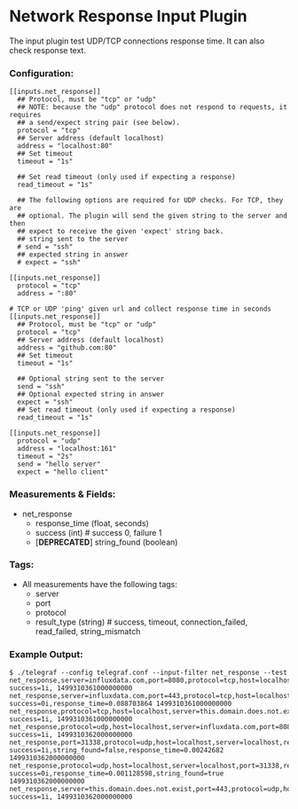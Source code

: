# Network Response Input Plugin

The input plugin test UDP/TCP connections response time.
It can also check response text.

### Configuration:

```
[[inputs.net_response]]
  ## Protocol, must be "tcp" or "udp"
  ## NOTE: because the "udp" protocol does not respond to requests, it requires
  ## a send/expect string pair (see below).
  protocol = "tcp"
  ## Server address (default localhost)
  address = "localhost:80"
  ## Set timeout
  timeout = "1s"

  ## Set read timeout (only used if expecting a response)
  read_timeout = "1s"

  ## The following options are required for UDP checks. For TCP, they are
  ## optional. The plugin will send the given string to the server and then
  ## expect to receive the given 'expect' string back.
  ## string sent to the server
  # send = "ssh"
  ## expected string in answer
  # expect = "ssh"

[[inputs.net_response]]
  protocol = "tcp"
  address = ":80"

# TCP or UDP 'ping' given url and collect response time in seconds
[[inputs.net_response]]
  ## Protocol, must be "tcp" or "udp"
  protocol = "tcp"
  ## Server address (default localhost)
  address = "github.com:80"
  ## Set timeout
  timeout = "1s"

  ## Optional string sent to the server
  send = "ssh"
  ## Optional expected string in answer
  expect = "ssh"
  ## Set read timeout (only used if expecting a response)
  read_timeout = "1s"

[[inputs.net_response]]
  protocol = "udp"
  address = "localhost:161"
  timeout = "2s"
  send = "hello server"
  expect = "hello client"
```

### Measurements & Fields:

- net_response
    - response_time (float, seconds)
    - success (int) # success 0, failure 1
    - [**DEPRECATED**] string_found (boolean)

### Tags:

- All measurements have the following tags:
    - server
    - port
    - protocol
    - result_type (string) # success, timeout, connection_failed, read_failed, string_mismatch

### Example Output:

```
$ ./telegraf --config telegraf.conf --input-filter net_response --test
net_response,server=influxdata.com,port=8080,protocol=tcp,host=localhost,result_type="timeout" success=1i, 1499310361000000000
net_response,server=influxdata.com,port=443,protocol=tcp,host=localhost,result_type="success", success=0i,response_time=0.088703864 1499310361000000000
net_response,protocol=tcp,host=localhost,server=this.domain.does.not.exist,port=443,result_type="connection_failed" success=1i, 1499310361000000000
net_response,protocol=udp,host=localhost,server=influxdata.com,port=8080,result_type="read_failed" success=1i, 1499310362000000000
net_response,port=31338,protocol=udp,host=localhost,server=localhost,result_type="string_mismatch", success=1i,string_found=false,response_time=0.00242682 1499310362000000000
net_response,protocol=udp,host=localhost,server=localhost,port=31338,result_type="success" success=0i,response_time=0.001128598,string_found=true 1499310362000000000
net_response,server=this.domain.does.not.exist,port=443,protocol=udp,host=localhost,result_type="connection_failed" success=1i, 1499310362000000000
```